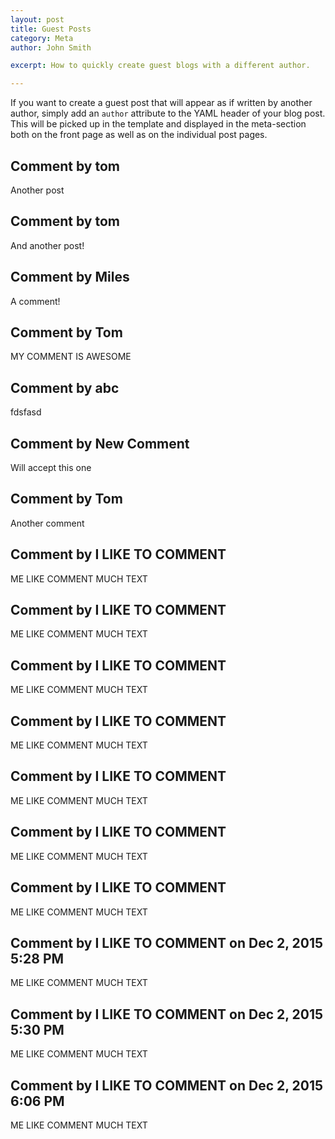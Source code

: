 ```yaml
---
layout: post
title: Guest Posts
category: Meta
author: John Smith

excerpt: How to quickly create guest blogs with a different author. 

---
```


If you want to create a guest post that will appear as if written by another author, simply add an `author` attribute to the 
YAML header of your blog post. This will be picked up in the template and displayed in the meta-section both on the front page 
as well as on the individual post pages.

Comment by tom
--------
Another post

Comment by tom
--------
And another post!

Comment by Miles
--------
A comment!

Comment by Tom
--------
MY COMMENT IS AWESOME

Comment by abc
--------
fdsfasd

Comment by New Comment
--------
Will accept this one

Comment by Tom
--------
Another comment

Comment by I LIKE TO COMMENT
--------
ME LIKE COMMENT MUCH TEXT

Comment by I LIKE TO COMMENT
--------
ME LIKE COMMENT MUCH TEXT

Comment by I LIKE TO COMMENT
--------
ME LIKE COMMENT MUCH TEXT

Comment by I LIKE TO COMMENT
--------
ME LIKE COMMENT MUCH TEXT

Comment by I LIKE TO COMMENT
--------
ME LIKE COMMENT MUCH TEXT

Comment by I LIKE TO COMMENT
--------
ME LIKE COMMENT MUCH TEXT

Comment by I LIKE TO COMMENT
--------
ME LIKE COMMENT MUCH TEXT

<!--- START COMMENT 2ccb2a162dfad33efc61d2b0e32f0b9bcc8767b2 -->
Comment by I LIKE TO COMMENT on Dec 2, 2015 5:28 PM
--------
ME LIKE COMMENT MUCH TEXT

<!--- END COMMENT 2ccb2a162dfad33efc61d2b0e32f0b9bcc8767b2 -->

<!--- START COMMENT 42a6de9eee1cc0330e523c8e3bdad985f3b4945d -->

Comment by I LIKE TO COMMENT on Dec 2, 2015 5:30 PM
--------
ME LIKE COMMENT MUCH TEXT


<!--- END COMMENT 42a6de9eee1cc0330e523c8e3bdad985f3b4945d -->


<!--- START COMMENT 81e3e6af294cec09bef7112e69fa539df3d81af5 -->

Comment by I LIKE TO COMMENT on Dec 2, 2015 6:06 PM
--------
ME LIKE COMMENT MUCH TEXT


<!--- END COMMENT 81e3e6af294cec09bef7112e69fa539df3d81af5 -->


















